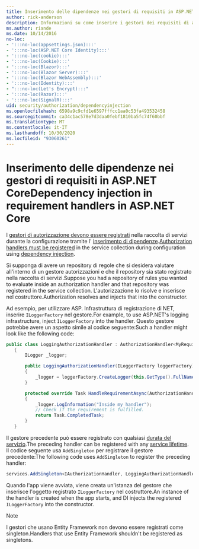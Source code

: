 ```yaml
---
title: Inserimento delle dipendenze nei gestori di requisiti in ASP.NET Core
author: rick-anderson
description: Informazioni su come inserire i gestori dei requisiti di autorizzazione in un'app ASP.NET Core usando l'inserimento di dipendenze.
ms.author: riande
ms.date: 10/14/2016
no-loc:
- ':::no-loc(appsettings.json):::'
- ':::no-loc(ASP.NET Core Identity):::'
- ':::no-loc(cookie):::'
- ':::no-loc(Cookie):::'
- ':::no-loc(Blazor):::'
- ':::no-loc(Blazor Server):::'
- ':::no-loc(Blazor WebAssembly):::'
- ':::no-loc(Identity):::'
- ":::no-loc(Let's Encrypt):::"
- ':::no-loc(Razor):::'
- ':::no-loc(SignalR):::'
uid: security/authorization/dependencyinjection
ms.openlocfilehash: 6598a9c9cfd1e6597fffcc1aa0c53fa493532458
ms.sourcegitcommit: ca34c1ac578e7d3daa0febf1810ba5fc74f60bbf
ms.translationtype: MT
ms.contentlocale: it-IT
ms.lasthandoff: 10/30/2020
ms.locfileid: "93060261"
---
```

# <a name="dependency-injection-in-requirement-handlers-in-aspnet-core"></a><span data-ttu-id="1e4b1-103">Inserimento delle dipendenze nei gestori di requisiti in ASP.NET Core</span><span class="sxs-lookup"><span data-stu-id="1e4b1-103">Dependency injection in requirement handlers in ASP.NET Core</span></span>

<a name="security-authorization-di"></a>

<span data-ttu-id="1e4b1-104">I [gestori di autorizzazione devono essere registrati](xref:security/authorization/policies#handler-registration) nella raccolta di servizi durante la configurazione tramite l' [inserimento di dipendenze](xref:fundamentals/dependency-injection).</span><span class="sxs-lookup"><span data-stu-id="1e4b1-104">[Authorization handlers must be registered](xref:security/authorization/policies#handler-registration) in the service collection during configuration using [dependency injection](xref:fundamentals/dependency-injection).</span></span>

<span data-ttu-id="1e4b1-105">Si supponga di avere un repository di regole che si desidera valutare all'interno di un gestore autorizzazioni e che il repository sia stato registrato nella raccolta di servizi.</span><span class="sxs-lookup"><span data-stu-id="1e4b1-105">Suppose you had a repository of rules you wanted to evaluate inside an authorization handler and that repository was registered in the service collection.</span></span> <span data-ttu-id="1e4b1-106">L'autorizzazione lo risolve e inserisce nel costruttore.</span><span class="sxs-lookup"><span data-stu-id="1e4b1-106">Authorization resolves and injects that into the constructor.</span></span>

<span data-ttu-id="1e4b1-107">Ad esempio, per utilizzare ASP. Infrastruttura di registrazione di NET, inserire `ILoggerFactory` nel gestore.</span><span class="sxs-lookup"><span data-stu-id="1e4b1-107">For example, to use ASP.NET's logging infrastructure, inject `ILoggerFactory` into the handler.</span></span> <span data-ttu-id="1e4b1-108">Questo gestore potrebbe avere un aspetto simile al codice seguente:</span><span class="sxs-lookup"><span data-stu-id="1e4b1-108">Such a handler might look like the following code:</span></span>

```csharp
public class LoggingAuthorizationHandler : AuthorizationHandler<MyRequirement>
   {
       ILogger _logger;

       public LoggingAuthorizationHandler(ILoggerFactory loggerFactory)
       {
           _logger = loggerFactory.CreateLogger(this.GetType().FullName);
       }

       protected override Task HandleRequirementAsync(AuthorizationHandlerContext context, MyRequirement requirement)
       {
           _logger.LogInformation("Inside my handler");
           // Check if the requirement is fulfilled.
           return Task.CompletedTask;
       }
   }
   ```

<span data-ttu-id="1e4b1-109">Il gestore precedente può essere registrato con qualsiasi [durata del servizio](/dotnet/core/extensions/dependency-injection#service-lifetimes).</span><span class="sxs-lookup"><span data-stu-id="1e4b1-109">The preceding handler can be registered with any [service lifetime](/dotnet/core/extensions/dependency-injection#service-lifetimes).</span></span> <span data-ttu-id="1e4b1-110">Il codice seguente usa `AddSingleton` per registrare il gestore precedente:</span><span class="sxs-lookup"><span data-stu-id="1e4b1-110">The following code uses `AddSingleton` to register the preceding handler:</span></span>

```csharp
services.AddSingleton<IAuthorizationHandler, LoggingAuthorizationHandler>();
```

<span data-ttu-id="1e4b1-111">Quando l'app viene avviata, viene creata un'istanza del gestore che inserisce l'oggetto registrato `ILoggerFactory` nel costruttore.</span><span class="sxs-lookup"><span data-stu-id="1e4b1-111">An instance of the handler is created when the app starts, and DI injects the registered `ILoggerFactory` into the constructor.</span></span>

> [!NOTE]
> <span data-ttu-id="1e4b1-112">I gestori che usano Entity Framework non devono essere registrati come singleton.</span><span class="sxs-lookup"><span data-stu-id="1e4b1-112">Handlers that use Entity Framework shouldn't be registered as singletons.</span></span>
